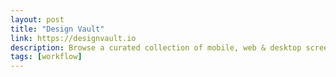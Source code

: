 ```yaml
---
layout: post
title: "Design Vault"
link: https://designvault.io
description: Browse a curated collection of mobile, web & desktop screenshots from the world’s best apps and websites. Gain insights, explore trends and understand competitors and best practices.
tags: [workflow]
---
```

